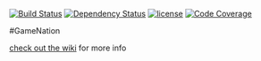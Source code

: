 [![Build Status](https://travis-ci.org/vdhwouter/GameNation.svg?branch=master)](https://travis-ci.org/vdhwouter/GameNation)
[![Dependency Status](https://www.versioneye.com/user/projects/5824d4327a729504f4888399/badge.svg?style=flat)](https://www.versioneye.com/user/projects/5824d4327a729504f4888399)
[![license](https://img.shields.io/github/license/vdhwouter/GameNation.svg)](https://github.com/vdhwouter/gameNation/blob/master/LICENSE.txt)
[![Code Coverage](https://img.shields.io/codecov/c/github/vdhwouter/GameNation/master.svg)](https://codecov.io/github/ohumbel/fractions?branch=master)

#GameNation

[check out the wiki](https://github.com/vdhwouter/GameNation/wiki) for more info 
